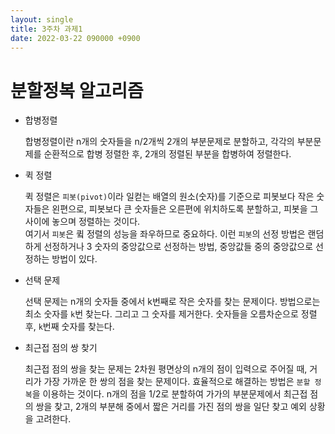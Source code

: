```yaml
---
layout: single
title: 3주차 과제1
date: 2022-03-22 090000 +0900
---
```


# 분할정복 알고리즘

* 합병정렬  

  합병정렬이란 n개의 숫자들을 n/2개씩 2개의 부분문제로 분할하고, 각각의 부분문제를 순환적으로 합병 정렬한 후, 2개의 정렬된 부분을 합병하여 정렬한다. 

* 퀵 정렬

  퀵 정렬은 `피봇(pivot)`이라 일컫는 배열의 원소(숫자)를 기준으로 피봇보다 작은 숫자들은 왼편으로, 피봇보다 큰 숫자들은 오른편에 위치하도록 분할하고, 피봇을 그 사이에 놓으며 정렬하는 것이다.  
  여기서 `피봇`은 큌 정렬의 성능을 좌우하므로 중요하다. 이런 `피봇`의 선정 방법은 랜덤하게 선정하거나 3 숫자의 중앙값으로 선정하는 방법, 중앙값들 중의 중앙값으로 선정하는 방법이 있다.  
  
* 선택 문제  

  선택 문제는 n개의 숫자들 중에서 k번째로 작은 숫자를 찾는 문제이다. 방법으로는 최소 숫자를 `k`번 찾는다. 그리고 그 숫자를 제거한다. 숫자들을 오름차순으로 정렬 후, `k`번째 숫자를 찾는다.  

* 최근접 점의 쌍 찾기  

  최근접 점의 쌍을 찾는 문제는 2차원 평면상의 n개의 점이 입력으로 주어질 때, 거리가 가장 가까운 한 쌍의 점을 찾는 문제이다. 효율적으로 해결하는 방법은 `분할 정복`을 이용하는 것이다. n개의 점을 1/2로 분할하여 가가의 부분문제에서 최근접 점의 쌍을 찾고, 2개의 부분해 중에서 짧은 거리를 가진 점의 쌍을 일단 찾고 예외 상황을 고려한다.